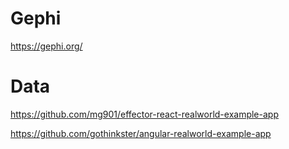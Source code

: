 # Gephi

https://gephi.org/

# Data

https://github.com/mg901/effector-react-realworld-example-app

https://github.com/gothinkster/angular-realworld-example-app
